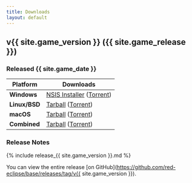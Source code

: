 ```yaml
---
title: Downloads
layout: default
---
```


## v{{ site.game_version }} ({{ site.game_release }})
### Released {{ site.game_date }}

Platform      | Downloads 
--------------|-----------
**Windows**   | [NSIS Installer](/download/win) ([Torrent](https://redeclipse.net/torrent/win))
**Linux/BSD** | [Tarball](/download/nix) ([Torrent](https://redeclipse.net/torrent/nix))
**macOS**     | [Tarball](/download/mac) ([Torrent](https://redeclipse.net/torrent/mac))
**Combined**  | [Tarball](/download/combined) ([Torrent](https://redeclipse.net/torrent/combined))

### Release Notes

{% include release_{{ site.game_version }}.md %}

You can view the entire release [on GitHub](https://github.com/red-eclipse/base/releases/tag/v{{ site.game_version }}).
